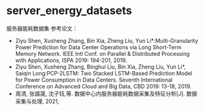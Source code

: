 # server_energy_datasets
服务器能耗数据集
参考论文：
* Ziyu Shen, Xusheng Zhang, Bin Xia, Zheng Liu, Yun Li*:Multi-Granularity Power Prediction for Data Center Operations via Long Short-Term Memory Network. IEEE Intl Conf. on Parallel & Distributed Processing with Applications, ISPA 2019: 194-201, 2019.
* Ziyu Shen, Xusheng Zhang, Binghui Liu, Bin Xia, Zheng Liu, Yun Li*, Saiqin Long:PCP-2LSTM: Two Stacked LSTM-Based Prediction Model for Power Consumption in Data Centers. Seventh International Conference on Advanced Cloud and Big Data, CBD 2019: 13-18, 2019.
* 周清, 张諝晟, 沈子钰,等. 数据中心内服务器能耗数据采集及特征分析[J]. 数据采集与处理, 2021, 
